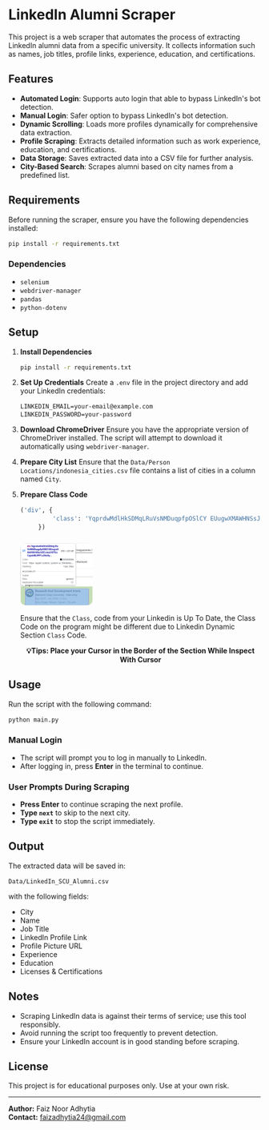 # LinkedIn Alumni Scraper

This project is a web scraper that automates the process of extracting LinkedIn alumni data from a specific university. It collects information such as names, job titles, profile links, experience, education, and certifications.

## Features
- **Automated Login**: Supports auto login that able to bypass LinkedIn's bot detection.
- **Manual Login**: Safer option to bypass LinkedIn's bot detection.
- **Dynamic Scrolling**: Loads more profiles dynamically for comprehensive data extraction.
- **Profile Scraping**: Extracts detailed information such as work experience, education, and certifications.
- **Data Storage**: Saves extracted data into a CSV file for further analysis.
- **City-Based Search**: Scrapes alumni based on city names from a predefined list.

## Requirements
Before running the scraper, ensure you have the following dependencies installed:

```sh
pip install -r requirements.txt
```

### Dependencies
- `selenium`
- `webdriver-manager`
- `pandas`
- `python-dotenv`

## Setup
1. **Install Dependencies**
   ```sh
   pip install -r requirements.txt
   ```

2. **Set Up Credentials**
   Create a `.env` file in the project directory and add your LinkedIn credentials:
   ```env
   LINKEDIN_EMAIL=your-email@example.com
   LINKEDIN_PASSWORD=your-password
   ```

3. **Download ChromeDriver**
   Ensure you have the appropriate version of ChromeDriver installed. The script will attempt to download it automatically using `webdriver-manager`.

4. **Prepare City List**
   Ensure that the `Data/Person Locations/indonesia_cities.csv` file contains a list of cities in a column named `City`.

5. **Prepare Class Code**
   ```Python
   ('div', {
            'class': 'YqprdwMdlHkSDMqLRuVsNMDuqpfpOSlCY EUugwXMAWHNSsJUZCvVoLYGTUzCejokiBUPPY aDbiGyAraCVAtqkDKUGRiLuhDZgkXmYiMA' # Make sure this Code is UP TO DATE
        })
   ```
   <img align="center" src="Web Structure Image/Class Code.png" alt="Class Code Places" style="border-radius: 10px; margin-top: 10px;" height="30%" width="30%" /><br><br>
   Ensure that the `Class`, code from your Linkedin is Up To Date, the Class Code on the program might be different due to Linkedin Dynamic Section `Class` Code.

   <p align="center"><strong>💡Tips: Place your Cursor in the Border of the Section While Inspect With Cursor</strong></p>

## Usage
Run the script with the following command:

```sh
python main.py
```

### Manual Login
- The script will prompt you to log in manually to LinkedIn.
- After logging in, press **Enter** in the terminal to continue.

### User Prompts During Scraping
- **Press Enter** to continue scraping the next profile.
- **Type `next`** to skip to the next city.
- **Type `exit`** to stop the script immediately.

## Output
The extracted data will be saved in:
```
Data/LinkedIn_SCU_Alumni.csv
```
with the following fields:
- City
- Name
- Job Title
- LinkedIn Profile Link
- Profile Picture URL
- Experience
- Education
- Licenses & Certifications

## Notes
- Scraping LinkedIn data is against their terms of service; use this tool responsibly.
- Avoid running the script too frequently to prevent detection.
- Ensure your LinkedIn account is in good standing before scraping.

## License
This project is for educational purposes only. Use at your own risk.

---

**Author:** Faiz Noor Adhytia  
**Contact:** faizadhytia24@gmail.com

